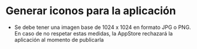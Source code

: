 # Generar iconos para la aplicación

- Se debe tener una imagen base de 1024 x 1024 en formato JPG o PNG. En caso de no respetar estas medidas, la AppStore rechazará la aplicación al momento de publicarla
